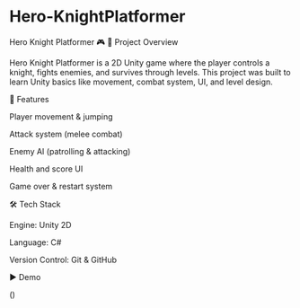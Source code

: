 # Hero-KnightPlatformer
Hero Knight Platformer 🎮
📌 Project Overview

Hero Knight Platformer is a 2D Unity game where the player controls a knight, fights enemies, and survives through levels.
This project was built to learn Unity basics like movement, combat system, UI, and level design.

🚀 Features

Player movement & jumping

Attack system (melee combat)

Enemy AI (patrolling & attacking)

Health and score UI

Game over & restart system

🛠️ Tech Stack

Engine: Unity 2D

Language: C#

Version Control: Git & GitHub

▶️ Demo

()
